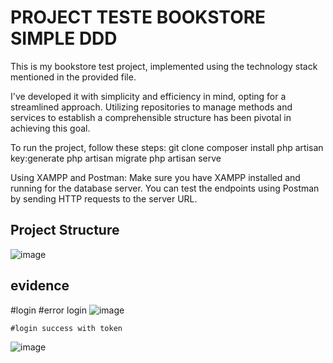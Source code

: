 # PROJECT TESTE BOOKSTORE SIMPLE DDD

This is my bookstore test project, implemented using the technology stack mentioned in the provided file.

I've developed it with simplicity and efficiency in mind, opting for a streamlined approach. Utilizing repositories to manage methods and services to establish a comprehensible structure has been pivotal in achieving this goal.

To run the project, follow these steps:
git clone <repository-url>
composer install
php artisan key:generate
php artisan migrate
php artisan serve

Using XAMPP and Postman: Make sure you have XAMPP installed and running for the database server. You can test the endpoints using Postman by sending HTTP requests to the server URL.



## Project Structure

![image](https://github.com/ramondevmoura/bookstore/assets/106551715/d9570119-2482-4275-99b6-0fb219f13434)

## evidence

#login
    #error login
![image](https://github.com/ramondevmoura/bookstore/assets/106551715/b88a3039-cb52-4860-9e8d-135184f5b4da)

    #login success with token
![image](https://github.com/ramondevmoura/bookstore/assets/106551715/7feb6709-60d4-48ad-a7aa-9ed0380e9b42)
